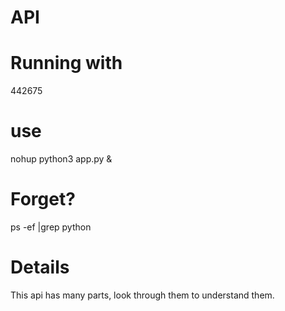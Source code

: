# API

# Running with
442675

# use
nohup python3 app.py &

# Forget?
ps -ef |grep python


# Details
This api has many parts, look through them to understand them.